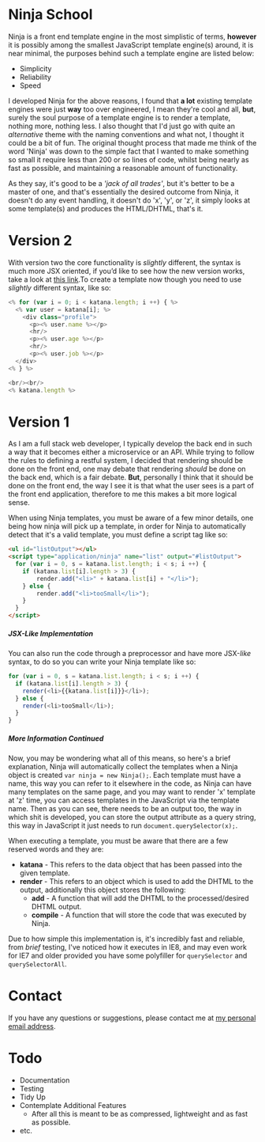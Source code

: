 # Ninja School

Ninja is a front end template engine in the most simplistic of terms, **however** it is possibly among the smallest JavaScript template engine(s) around, it is near minimal, the purposes behind such a template engine are listed below:

  - Simplicity
  - Reliability
  - Speed

I developed Ninja for the above reasons, I found that **a lot** existing template engines were just **way** too over engineered, I mean they're cool and all, **but**, surely the soul purpose of a template engine is to render a template, nothing more, nothing less. I also thought that I'd just go with quite an _alternative_ theme with the naming conventions and what not, I thought it could be a bit of fun. The original thought process that made me think of the word 'Ninja' was down to the simple fact that I wanted to make something so small it require less than 200 or so lines of code, whilst being nearly as fast as possible, and maintaining a reasonable amount of functionality.

As they say, it's good to be a _'jack of all trades'_, but it's better to be a master of one, and that's essentially the desired outcome from Ninja, it doesn't do any event handling, it doesn't do 'x', 'y', or 'z', it simply looks at some template(s) and produces the HTML/DHTML, that's it. 


# Version 2
With version two the core functionality is _slightly_ different, the syntax is much more JSX oriented, if you’d like to see how the new version works, take a look at [this link](http://krasimirtsonev.com/blog/article/Javascript-template-engine-in-just-20-line).To create a template now though you need to use _slightly_ different syntax, like so: 
```javascript
<% for (var i = 0; i < katana.length; i ++) { %>
  <% var user = katana[i]; %>
    <div class="profile">
      <p><% user.name %></p>
      <hr/>
      <p><% user.age %></p>
      <hr/>
      <p><% user.job %></p>
  </div>
<% } %>

<br/><br/>
<% katana.length %>
```


# Version 1
As I am a full stack web developer, I typically develop the back end in such a way that it becomes either a microservice or an API. While trying to follow the rules to defining a restful system, I decided that rendering should be done on the front end, one may debate that rendering _should_ be done on the back end, which is a fair debate. **But**, personally I think that it should be done on the front end, the way I see it is that what the user sees is a part of the front end application, therefore to me this makes a bit more logical sense.

When using Ninja templates, you must be aware of a few minor details, one being how ninja will pick up a template, in order for Ninja to automatically detect that it's a valid template, you must define a script tag like so:

```html
<ul id="listOutput"></ul>
<script type="application/ninja" name="list" output="#listOutput">
  for (var i = 0, s = katana.list.length; i < s; i ++) {
    if (katana.list[i].length > 3) {
        render.add("<li>" + katana.list[i] + "</li>");
    } else {
        render.add("<li>tooSmall</li>");
    }
  }
</script>
```

##### JSX-_Like_ Implementation

You can also run the code through a preprocessor and have more JSX-_like_ syntax, to do so you can write your Ninja template like so:

```javascript
for (var i = 0, s = katana.list.length; i < s; i ++) {
  if (katana.list[i].length > 3) {
    render(<li>{{katana.list[i]}}</li>);
  } else {
    render(<li>tooSmall</li>);
  }
}
```

##### More Information Continued

Now, you may be wondering what all of this means, so here's a brief explanation, Ninja will automatically collect the templates when a Ninja object is created ```var ninja = new Ninja();```. Each template must have a name, this way you can refer to it elsewhere in the code, as Ninja can have many templates on the same page, and you may want to render 'x' template at 'z' time, you can access templates in the JavaScript via the template name. Then as you can see, there needs to be an output too, the way in which shit is developed, you can store the output attribute as a query string, this way in JavaScript it just needs to run ```document.querySelector(x);```.

When executing a template, you must be aware that there are a few reserved words and they are:

  - **katana** - This refers to the data object that has been passed into the given template.
  - **render** - This refers to an object which is used to add the DHTML to the output, additionally this object stores the following:
    - **add** - A function that will add the DHTML to the processed/desired DHTML output.
    - **compile** - A function that will store the code that was executed by Ninja.

Due to how simple this implementation is, it's incredibly fast and reliable, from _brief_ testing, I've noticed how it executes in IE8, and may even work for IE7 and older provided you have some polyfiller for ```querySelector``` and ```querySelectorAll```.


# Contact
If you have any questions or suggestions, please contact me at [my personal email address](mailto:joeevs196@gmail.com).


# Todo
  - Documentation
  - Testing
  - Tidy Up
  - Contemplate Additional Features
      - After all this is meant to be as compressed, lightweight and as fast as possible.
  - etc.
